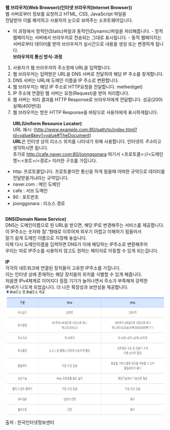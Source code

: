 <strong>웹 브라우저(Web Browser)(인터넷 브라우저(Internet Browser))</strong> <br>
웹 서버로부터 정보를 요청하고 HTML, CSS, JavaScript 파일을 <br>
전달받아 이를 해석하고 사용자의 눈으로 보여주는 소프트웨어입니다.

- 이 과정에서 정적인(Static)파일과 동적인(Dynamic)파일을 처리해줍니다. - 정적 웹페이지는 서버에서 브라우저로 전송되는 그대로 표시됩니다. - 동적 웹페이지는 서버로부터 데이터를 받아 브라우저가 실시간으로 내용을 생성 또는 변경하게 됩니다.
  <br>
  <strong>브라우저의 통신 방식-과정</strong>

1. 사용자가 웹 브라우저의 주소창에 URL을 입력합니다.
2. 웹 브라우저는 입력받은 URL을 DNS 서버로 전달하여 해당 IP 주소를 찾게합니다.
3. DNS 서버는 URL에 도메인 이름을 IP 주소로 변환합니다.
4. 웹 브라우저는 해당 IP 주소로 HTTP요청을 전달합니다. methed(get)
5. IP 주소에 연결된 웹 서버는 요청(Request)을 받아 처리합니다.
6. 웹 서버는 처리 결과를 HTTP Response로 브라우저에게 전달합니다. 성공(200) 실패(400번대)
7. 웹 브라우저는 받은 HTTP Response을 바탕으로 사용자에게 표시하게됩니다.
   <br>
   <br>
   <strong>URL(Uniform Resource Locator)</strong> <br>
   URL 예시: (http://www.example.com:80/path/to/index.html?id=value&key1=value#TheDocument) <br>
   <strong>URL</strong>은 인터넷 상의 리소스 위치를 나타내기 위해 사용합니다. 인터넷의 <em>주소</em>라고 생각하시면 됩니다. <br>
   추가로 http://cafe.naver.com:80/joonggonara 여기서 <프로토콜>://<도메인 명>:<포트>/<경로> 이러한 구조를 가집니다.<br>

- http: 프로토콜입니다. 프로토콜이란 통신을 하게 됬을때 어떠한 규약으로 데이터를 전달받을거냐라는 규약입니다.
- naver.com : 메인 도메인
- cafe : 서브 도메인
- 80 : 포트번호
- joonggonara : 리소스 경로

<br>
<strong>DNS(Domain Name Service)</strong> <br>
DNS는 도메인이름으로 된 URL을 받으면, 해당 IP로 변경해주는 서비스를 제공합니다. <br>
이 IP주소는 숫자와 점'.'형태로 이루어져 외우기 어렵고 이해하기 힘들어서  <br>
알기 쉽게 도메인 이름으로 지정해 놓습니다. <br>
이제 다시 도메인이름을 입력하면 DNS가 이에 해당하는 IP주소로 변환해주어 <br>
우리는 따로 IP주소를 사용하지 않고도 원하는 페이지로 이동할 수 있게 되는겁니다.<br>
<br>
<strong>IP</strong> <br>
각각의 네트워크에 연결된 장치들이 고유한 IP주소를 가집니다.<br>
이는 인터넷 상에 존재하는 해당 장치들의 위치를 식별할 수 있게 해줍니다.<br>
처음엔 IPv4체계로 이어지다 점점 기기가 늘어나면서 주소가 부족해져 강력한<br>
IPv6가 나오게 되었습니다. 더 나은 확장성과 보안성을 제공합니다.<br>
<img src="IPv4 VS IPv6비교.png" alt="" width="800" height="400">
출처 : 한국인터넷정보센터 <br><br>
